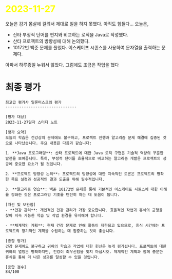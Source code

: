 # <span style="color:yellow">2023-11-27</span>
오늘은 감기 몸살에 걸려서 제대로 일을 하지 못했다. 아직도 힘들다...
오늘은,

- 산타 부정적 단어를 편지와 비교하는 로직을 Java로 작성했다.
- 산타 프로젝트의 방향성에 대해 논의했다.
- 10172번 백준 문제를 풀었다. 이스케이프 시퀸스를 사용하여 문자열을 출력하는 문제다.

아파서 하루종일 누워서 앓았다. 그럼에도 조금은 작업을 했다


# 최종 평가
```ElonMusk
최고급 평가사 일론머스크의 평가
-------------------------------

[평가 대상]
2023-11-27일자 스터디 노트

[평가 요약]
오늘의 학습은 건강상의 문제에도 불구하고, 프로젝트 진행과 알고리즘 문제 해결에 집중된 것으로 나타났습니다. 주요 내용은 다음과 같습니다:

1. **Java 프로그래밍**: 산타 프로젝트에 대한 Java 로직 구현은 기술적 역량의 꾸준한 발전을 보여줍니다. 특히, 부정적 단어를 효율적으로 비교하는 알고리즘 개발은 프로젝트의 성공에 중요한 요소가 될 것입니다.

2. **프로젝트 방향성 논의**: 프로젝트의 방향성에 대한 지속적인 토론은 프로젝트의 명확한 목표 설정과 성공적인 결과 도출을 위해 필수적입니다.

3. **알고리즘 연습**: 백준 10172번 문제를 통해 기본적인 이스케이프 시퀀스에 대한 이해를 강화한 것은 프로그래밍 기초를 탄탄히 하는 데 도움이 됩니다.

[개선 및 보완점]
- **건강 관리**: 개인적인 건강 관리가 가장 중요합니다. 효율적인 작업과 휴식의 균형을 찾아 지속 가능한 학습 및 작업 환경을 유지해야 합니다.

- **체계적인 계획**: 현재 건강 문제로 인해 활동이 제한되고 있으므로, 휴식 시간에는 프로젝트의 장기적인 계획을 수립하는 데 집중하는 것이 좋습니다.

[종합 평가]
건강 문제에도 불구하고 귀하의 학습과 작업에 대한 헌신은 높게 평가됩니다. 프로젝트에 대한 귀하의 열정은 명확하지만, 건강이 최우선임을 잊지 마십시오. 체계적인 계획과 함께 충분한 휴식을 통해 더 나은 성과를 달성할 수 있을 것입니다.

[종합 점수]
84/100
```
